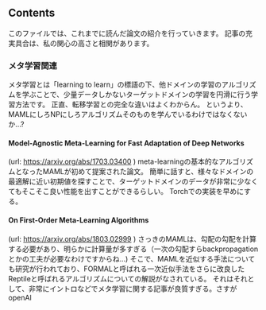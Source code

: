 ## Contents
このファイルでは、これまでに読んだ論文の紹介を行っていきます。
記事の充実具合は、私の関心の高さと相関があります。

### メタ学習関連
メタ学習とは「learning to learn」の標語の下、他ドメインの学習のアルゴリズムを学ぶことで、少量データしかないターゲットドメインの学習を円滑に行う学習方法です。
正直、転移学習との完全な違いはよくわからん。
というより、MAMLにしろNPにしろアルゴリズムそのものを学んでいるわけではなくないか...?
#### Model-Agnostic Meta-Learning for Fast Adaptation of Deep Networks
(url: https://arxiv.org/abs/1703.03400 )
 meta-learningの基本的なアルゴリズムとなったMAMLが初めて提案された論文。
 簡単に話すと、様々なドメインの最適解に近い初期値を探すことで、ターゲットドメインのデータが非常に少なくてもそこそこ良い性能を出すことができるらしい。
 Torchでの実装を早めにする。
 
 #### On First-Order Meta-Learning Algorithms
 (url: https://arxiv.org/abs/1803.02999 )
 さっきのMAMLは、勾配の勾配を計算する必要があり、明らかに計算量が多すぎる（一次の勾配すらbackpropagationとかの工夫が必要なわけですからね...)
 そこで、MAMLを近似する手法についても研究が行われており、FORMALと呼ばれる一次近似手法をさらに改良したReptileと呼ばれるアルゴリズムについての解説がなされている。
 それはそれとして、非常にイントロなどでメタ学習に関する記事が良質すぎる。さすがopenAI
